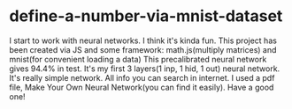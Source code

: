 # define-a-number-via-mnist-dataset
I start to work with neural networks. I think it's kinda fun.
This project has been created via JS and some framework: math.js(multiply matrices) and mnist(for convenient loading a data)
This precalibrated neural network gives 94.4% in test.
It's my first 3 layers(1 inp, 1 hid, 1 out) neural network. It's really simple network. 
All info you can search in internet. I used a pdf file, Make Your Own Neural Network(you can find it easily).
Have a good one!
